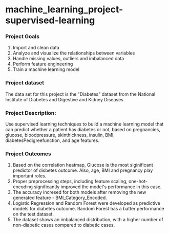 # machine_learning_project-supervised-learning

### Project Goals
1. Import and clean data
2. Analyze and visualize the relationships between variables
3. Handle missing values, outliers and imbalanced data
4. Perform feature engineering
5. Train a machine learning model

### Project dataset
The data set for this project is the "Diabetes" dataset from the National Institute of Diabetes and Digestive and Kidney Diseases 

### Project Description:
Use supervised learning techniques to build a machine learning model that can predict whether a patient has diabetes or not, based on pregnancies, glucose, bloodpressure, skinthickness, insulin, BMI, diabetesPedigreefunction, and age features. 

### Project Outcomes
1. Based on the correlation heatmap, Glucose is the most siginificant predictor of disbetes outcome. Also, age, BMI and pregnancy play important roles.
2. Proper preprocessing steps, including feature scaling, one-hot-encoding significantly improved the model's performance in this case.
3. The accuracy incresed for both models after removing the new generated feature - BMI_Category_Encoded.
4. Logistic Regression and Random Forest were developed as predictive models for diabetes outcome. Random Forest has a batter performance on the test dataset.
5. The dataset shows an imbalanced distribution, with a higher number of non-diabetic cases compared to diabetic cases.
